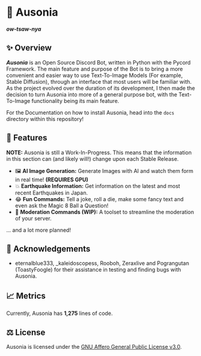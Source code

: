 # 🌠 Ausonia
_**ow-tsaw-nya**_

## ✨ Overview
        
***Ausonia*** is an Open Source Discord Bot, written in Python with the Pycord Framework. The
main feature and purpose of the Bot is to bring a more convenient and easier way to use
Text-To-Image Models (For example, Stable Diffusion), through an interface that most users will
be familiar with. As the project evolved over the duration of its development, I then made the
decision to turn Ausonia into more of a general purpose bot, with the Text-To-Image functionality
being its main feature.

For the Documentation on how to install Ausonia, head into the `docs` directory within this
repository!

## 🚀 Features

**NOTE:** Ausonia is still a Work-In-Progress. This means that the information in this section
can (and likely will!) change upon each Stable Release.

- 🖼️ **AI Image Generation:** Generate Images with AI and watch them form in real time!
**(REQUIRES GPU)**
- 💥 **Earthquake Information:** Get information on the latest and most recent Earthquakes in
Japan.
- 😂 **Fun Commands:** Tell a joke, roll a die, make some fancy text and even ask the Magic 8
Ball a Question!
- 🔨 **Moderation Commands (WIP):** A toolset to streamline the moderation of your server.

... and a lot more planned!

## 👑 Acknowledgements

- eternalblue333, _kaleidoscopess, Rooboh, Zeraxlive and Pograngutan (ToastyFoogle) for their
assistance in testing and finding bugs with Ausonia.

## 📈 Metrics

Currently, Ausonia has **1,275** lines of code.

## ⚖️ License

Ausonia is licensed under the [GNU Affero General Public License v3.0](https://choosealicense.com/licenses/agpl-3.0/).